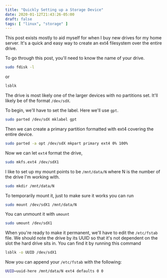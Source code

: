 ```yaml
---
title: "Quickly Setting up a Storage Device"
date: 2020-01-12T21:43:26-05:00
draft: false
tags: [ "linux", "storage" ]
---
```


This post exists mostly to aid myself for when I buy new drives for my home server. It's a quick and easy way to create an ext4 filesystem over the entire drive.

To go through this post, you'll need to know the name of your drive. 

```bash
sudo fdisk -l
```

or

```bash
lsblk
```

The drive is most likely one of the larger devices with no partitions set. It'll likely be of the format `/dev/sdX`.

To begin, we'll have to set the label. Here we'll use `gpt`.

```bash
sudo parted /dev/sdX mklabel gpt
```

Then we can create a primary partition formatted with ext4 covering the entire device.

```bash
sudo parted -a opt /dev/sdX mkpart primary ext4 0% 100%
```

Now we can let `ext4` format the drive,

```bash
sudo mkfs.ext4 /dev/sdX1
```

I like to set up my mount points to be `/mnt/data/N` where N is the number of the drive I'm working with.

```bash
sudo mkdir /mnt/data/N
```

To temporarily mount it, just to make sure it works you can run

```bash
sudo mount /dev/sdX1 /mnt/data/N
```

You can unmount it with `umount`

```bash
sudo umount /dev/sdX1
```

When you're ready to make it permanent, we'll have to edit the `/etc/fstab` file. We should note the drive by its UUID so that it's not dependent on the slot the hard drive sits in. You can find it by running this command 

```bash
lsblk -o UUID /dev/sdX1
```

Now you can append your `/etc/fstab` with the following:

```bash
UUID=uuid-here /mnt/data/N ext4 defaults 0 0
```


